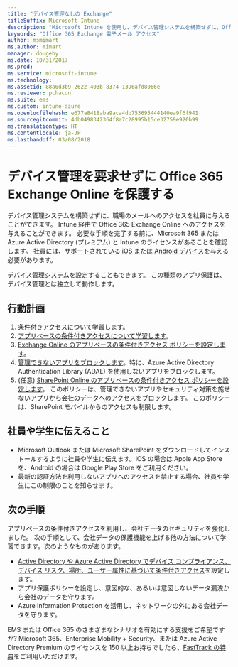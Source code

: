 ```yaml
---
title: "デバイス管理なしの Exchange"
titleSuffix: Microsoft Intune
description: "Microsoft Intune を使用し、デバイス管理システムを構築せずに、Office 365 Exchange Online 電子メールへのアクセスを社員に与えます。"
keywords: "Office 365 Exchange 電子メール アクセス"
author: msmimart
ms.author: mimart
manager: dougeby
ms.date: 10/31/2017
ms.prod: 
ms.service: microsoft-intune
ms.technology: 
ms.assetid: 88a0d3b9-2622-403b-8374-1396afd8066e
ms.reviewer: pchacon
ms.suite: ems
ms.custom: intune-azure
ms.openlocfilehash: e677a8418aba9aca4db753695444140ea9f6f941
ms.sourcegitcommit: 4db0498342364f8a7c28995b15ce32759e920b99
ms.translationtype: HT
ms.contentlocale: ja-JP
ms.lasthandoff: 03/08/2018
---
```

# <a name="protect-office-365-exchange-online-without-requiring-device-management"></a>デバイス管理を要求せずに Office 365 Exchange Online を保護する

デバイス管理システムを構築せずに、職場のメールへのアクセスを社員に与えることができます。 Intune 経由で Office 365 Exchange Online へのアクセスを与えることができます。 必要な手順を完了する前に、Microsoft 365 または Azure Active Directory (プレミアム) と Intune のライセンスがあることを確認します。 社員には、[サポートされている iOS または Android デバイス](supported-devices-browsers.md)を与える必要があります。 

デバイス管理システムを設定することもできます。 この種類のアプリ保護は、デバイス管理とは独立して動作します。 

## <a name="action-plan"></a>行動計画

1. [条件付きアクセスについて学習します](conditional-access.md)。 
2. [アプリベースの条件付きアクセスについて学習します](app-based-conditional-access-intune.md)。
3. [Exchange Online のアプリベースの条件付きアクセス ポリシーを設定します](app-based-conditional-access-intune-create.md)。
4. [管理できないアプリをブロックします](app-modern-authentication-block.md)。特に、Azure Active Directory Authentication Library (ADAL) を使用しないアプリをブロックします。
5. (任意) [SharePoint Online のアプリベースの条件付きアクセス ポリシーを設定します](app-based-conditional-access-intune-create.md)。 このポリシーは、管理できないアプリやセキュリティ対策を施せないアプリから会社のデータへのアクセスをブロックします。 このポリシーは、SharePoint モバイルからのアクセスも制限します。 

## <a name="what-to-tell-employees-and-students"></a>社員や学生に伝えること

* Microsoft Outlook または Microsoft SharePoint をダウンロードしてインストールするように社員や学生に伝えます。iOS の場合は Apple App Store を、Android の場合は Google Play Store をご利用ください。 
* 最新の認証方法を利用しないアプリへのアクセスを禁止する場合、社員や学生にこの制限のことを知らせます。 

## <a name="next-steps"></a>次の手順

アプリベースの条件付きアクセスを利用し、会社データのセキュリティを強化しました。 次の手順として、会社データの保護機能を上げる他の方法について学習できます。次のようなものがあります。 

* [Active Directory や Azure Active Directory でデバイス コンプライアンス、デバイス リスク、場所、ユーザー属性に基づいて条件付きアクセス](https://docs.microsoft.com/azure/active-directory/active-directory-conditional-access-azure-portal)を設定します。  
* アプリ保護ポリシーを設定し、意図的な、あるいは意図しないデータ漏洩から会社のデータを守ります。 
* Azure Information Protection を活用し、ネットワークの外にある会社データを守ります。 

EMS または Office 365 のさまざまなシナリオを有効にする支援をご希望ですか? Microsoft 365、Enterprise Mobility + Security、または Azure Active Directory Premium のライセンスを 150 以上お持ちでしたら、[FastTrack の特典](https://docs.microsoft.com/enterprise-mobility-security/solutions/enterprise-mobility-fasttrack-program)をご利用いただけます。 